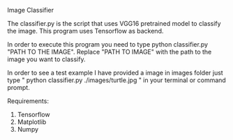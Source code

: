 Image Classifier

The classifier.py is the script that uses VGG16 pretrained model to classify the image. This program uses Tensorflow as backend.

In order to execute this program you need to type python classifier.py "PATH TO THE IMAGE". Replace "PATH TO IMAGE" with the path to the image you want to classify.

In order to see a test example I have provided a image in images folder just type " python classifier.py ./images/turtle.jpg " in your terminal or command prompt.

Requirements:
1. Tensorflow
2. Matplotlib
3. Numpy
